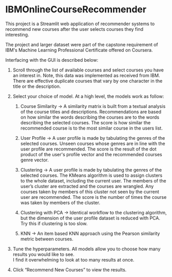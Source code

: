 # IBMOnlineCourseRecommender

This project is a Streamlit web application of recommender systems to recommend new courses after the user selects courses they find interesting.   

The project and larger dataset were part of the capstone requirement of IBM's Machine Learning Professional Certificate offered on Coursera.  

Interfacing with the GUI is described below:

1) Scroll through the list of available courses and select courses you have an interest in.  Note, this data was implemented as received from IBM.  There are effective duplicate courses that vary by one character in the title or the description.

2) Select your choice of model.  At a high level, the models work as follow:

	1) Course Similarity -> A similarity matrix is built from a textual analysis of the course titles and descriptions.  Recommendations are based on how similar the words describing the courses are to the words describing the selected courses.
	   The score is how similar the recommended course is to the most similar course in the users list.

	2) User Profile -> A user profile is made by tabulating the genres of the selected courses.  Unseen courses whose genres are in line with the user profile are recommended. 
	   The score is the result of the dot product of the user's profile vector and the recommended courses genre vector.

	3) Clustering -> A user profile is made by tabulating the genres of the selected courses. The KMeans algorithm is used to assign clusters to the whole dataset, including the current user.
	   The members of the user’s cluster are extracted and the courses are wrangled.  Any courses taken by members of this cluster not seen by the current user are recommended. 
	   The score is the number of times the course was taken by members of the cluster.

 	4) Clustering with PCA -> Identical workflow to the clustering algorithm, but the dimension of the user profile dataset is reduced with PCA.  Try this if clustering is too slow.

	5) KNN -> An item based KNN approach using the Pearson similarity metric between courses.

3)  Tune the hyperparameters.  All models allow you to choose how many results you would like to see.  	
I find it overwhelming to look at too many results at once.

4) Click “Recommend New Courses” to view the results.

